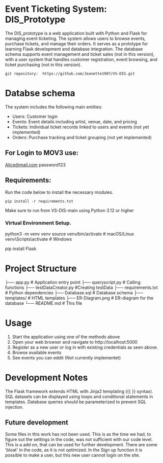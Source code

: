# Event Ticketing System: DIS_Prototype
The DIS_prototype is a web application built with Python and Flask for managing event ticketing. The system allows users to browse events, purchase tickets, and manage their orders. It serves as a prototype for learning Flask development and database integration.
The database schema supports event management and ticket sales (not in this version), with a user system that handles customer registration, event browsing, and ticket purchasing (not in this version).

    git repository:  https://github.com/Jeanette1997/VS-DIS.git

# Databse schema
The system includes the following main entities:
- Users: Customer login
- Events: Event details including artist, venue, date, and pricing
- Tickets: Individual ticket records linked to users and events (not yet implemented)
- Orders: Purchase tracking and ticket grouping (not yet implemented)

## For Login to MOV3 use:
Alice@mail.com
password123


## Requirements:
Run the code below to install the necessary modules.

    pip install -r requirements.txt

Make sure to run from VS-DIS-main using Python 3.12 or higher

### Virtual Environment Setup.

python3 -m venv venv
source venv/bin/activate      # macOS/Linux
venv\Scripts\activate         # Windows

pip install Flask


# Project Structure
├── app.py                  # Application entry point
├── queryscript.py          # Calling functions
├── testDataCreator.py      #Creating testData
├── requirements.txt        # Python dependencies
├── Database.sql            # Database schema
├── templates/              # HTML templates
├── ER-Diagram.png          # ER-diagram for the database
└── README.md               # This file

# Usage

1. Start the application using one of the methods above
2. Open your web browser and navigate to http://localhost:5000
3. Register as a new user or log in with existing credentials as seen above.
4. Browse available events
5. See events you can eddit (Not currently implementet)

# Development Notes

The Flask framework extends HTML with Jinja2 templating ({{ }} syntax).
SQL datasets can be displayed using loops and conditional statements in templates.
Database queries should be parameterized to prevent SQL injection.

## Future development

Some files in this work has not been used. This is as the time we had, to figure out the settings in the code, was not sufficient with our code level. This is a add on, that can be used for further development. There are some 'bloat' in the code, as it is not optimized. In the Sign up function it is possible to make a user, but this new user cannot login on the site. 


